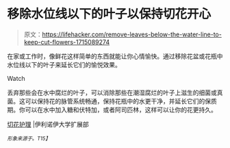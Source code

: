 # 移除水位线以下的叶子以保持切花开心

> 原文：<https://lifehacker.com/remove-leaves-below-the-water-line-to-keep-cut-flowers-1715089274>

在家或工作时，像鲜花这样简单的东西就能让你心情愉快。通过移除花盆或花瓶中水位线以下的叶子来延长它们的愉悦效果。

Watch

丢弃那些会在水中腐烂的叶子，可以消除那些在潮湿腐烂的叶子上滋生的细菌或真菌。这可以保持花的脉管系统畅通，保持花瓶中的水更干净，并延长它们的保质期。你可以在水中加入糖和伏特加，或者阿司匹林，这样可以让你的花更持久。

[切花护理](http://extension.illinois.edu/hortihints/0302a.html) |伊利诺伊大学扩展部

<small>*形象来源于*</small>[<small></small>](http://www.proflowers.com)*<small>*。*T15】</small>*